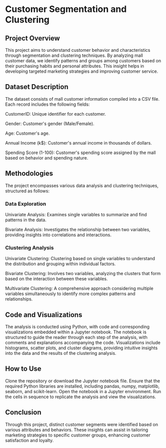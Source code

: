 # Customer Segmentation and Clustering

## Project Overview

This project aims to understand customer behavior and characteristics through segmentation and clustering techniques. By analyzing mall customer data, we identify patterns and groups among customers based on their purchasing habits and personal attributes. This insight helps in developing targeted marketing strategies and improving customer service.


## Dataset Description

The dataset consists of mall customer information compiled into a CSV file. Each record includes the following fields:

CustomerID: Unique identifier for each customer.

Gender: Customer's gender (Male/Female).

Age: Customer's age.

Annual Income (k$): Customer's annual income in thousands of dollars.

Spending Score (1-100): Customer's spending score assigned by the mall based on behavior and spending nature.


## Methodologies

The project encompasses various data analysis and clustering techniques, structured as follows:


### Data Exploration

Univariate Analysis: Examines single variables to summarize and find patterns in the data.

Bivariate Analysis: Investigates the relationship between two variables, providing insights into correlations and interactions.


### Clustering Analysis

Univariate Clustering: Clustering based on single variables to understand the distribution and grouping within individual factors.

Bivariate Clustering: Involves two variables, analyzing the clusters that form based on the interaction between these variables.

Multivariate Clustering: A comprehensive approach considering multiple variables simultaneously to identify more complex patterns and relationships.


## Code and Visualizations

The analysis is conducted using Python, with code and corresponding visualizations embedded within a Jupyter notebook. The notebook is structured to guide the reader through each step of the analysis, with comments and explanations accompanying the code. Visualizations include histograms, scatter plots, and cluster diagrams, providing intuitive insights into the data and the results of the clustering analysis.


## How to Use

Clone the repository or download the Jupyter notebook file.
Ensure that the required Python libraries are installed, including pandas, numpy, matplotlib, seaborn, and scikit-learn.
Open the notebook in a Jupyter environment.
Run the cells in sequence to replicate the analysis and view the visualizations.


## Conclusion

Through this project, distinct customer segments were identified based on various attributes and behaviors. These insights can assist in tailoring marketing strategies to specific customer groups, enhancing customer satisfaction and loyalty.
